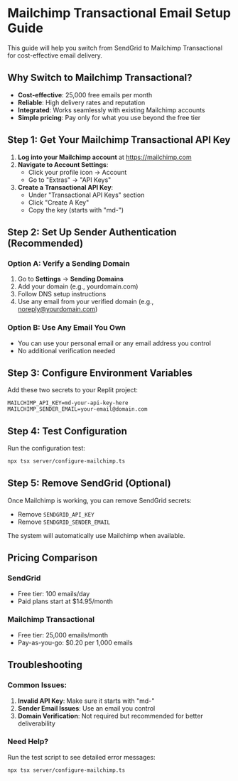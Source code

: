 # Mailchimp Transactional Email Setup Guide

This guide will help you switch from SendGrid to Mailchimp Transactional for cost-effective email delivery.

## Why Switch to Mailchimp Transactional?

- **Cost-effective**: 25,000 free emails per month
- **Reliable**: High delivery rates and reputation
- **Integrated**: Works seamlessly with existing Mailchimp accounts
- **Simple pricing**: Pay only for what you use beyond the free tier

## Step 1: Get Your Mailchimp Transactional API Key

1. **Log into your Mailchimp account** at https://mailchimp.com
2. **Navigate to Account Settings**:
   - Click your profile icon → Account
   - Go to "Extras" → "API Keys"
3. **Create a Transactional API Key**:
   - Under "Transactional API Keys" section
   - Click "Create A Key"
   - Copy the key (starts with "md-")

## Step 2: Set Up Sender Authentication (Recommended)

### Option A: Verify a Sending Domain
1. Go to **Settings** → **Sending Domains**
2. Add your domain (e.g., yourdomain.com)
3. Follow DNS setup instructions
4. Use any email from your verified domain (e.g., noreply@yourdomain.com)

### Option B: Use Any Email You Own
- You can use your personal email or any email address you control
- No additional verification needed

## Step 3: Configure Environment Variables

Add these two secrets to your Replit project:

```
MAILCHIMP_API_KEY=md-your-api-key-here
MAILCHIMP_SENDER_EMAIL=your-email@domain.com
```

## Step 4: Test Configuration

Run the configuration test:
```bash
npx tsx server/configure-mailchimp.ts
```

## Step 5: Remove SendGrid (Optional)

Once Mailchimp is working, you can remove SendGrid secrets:
- Remove `SENDGRID_API_KEY`
- Remove `SENDGRID_SENDER_EMAIL`

The system will automatically use Mailchimp when available.

## Pricing Comparison

### SendGrid
- Free tier: 100 emails/day
- Paid plans start at $14.95/month

### Mailchimp Transactional
- Free tier: 25,000 emails/month
- Pay-as-you-go: $0.20 per 1,000 emails

## Troubleshooting

### Common Issues:
1. **Invalid API Key**: Make sure it starts with "md-"
2. **Sender Email Issues**: Use an email you control
3. **Domain Verification**: Not required but recommended for better deliverability

### Need Help?
Run the test script to see detailed error messages:
```bash
npx tsx server/configure-mailchimp.ts
```